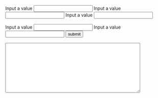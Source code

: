 <script>    
function myFunction()
{
    var num1, num2, num3, num4, num5, posCount, negCount, zeroCount; 

    num1 = parseInt(document.form.fnum1.value);
    num2 = parseInt(document.form.fnum2.value);
    num3 = parseInt(document.form.fnum3.value);
    num4 = parseInt(document.form.fnum4.value);
    num5 = parseInt(document.form.fnum5.value);
    posCount = 0;
    negCount = 0;
    zeroCount = 0;

   // num1 if then statement     
    
    if (num1 > 0)
        {
            posCount++;
        }
    if (num1 < 0)
        {
            negCount++;
        }
     if (num1 == 0)
        {
            zeroCount++;
        }
    // num2 if then statement 
    
    if (num2 > 0)
        {
            posCount++;
        }
    if (num2 < 0)
        {
            negCount++;
        }
     if (num2 == 0)
        {
            zeroCount++;
        }
    // num3 if then statement 
    
    if (num3 > 0)
        {
            posCount++;
        }
    if (num3 < 0)
        {
            negCount++;
        }
     if (num3 == 0)
        {
            zeroCount++;
        } 
        // num4 if then statement 
    
    if (num4 > 0)
        {
            posCount++;
        }
    if (num4 < 0)
        {
            negCount++;
        }
     if (num4 == 0)
        {
            zeroCount++;
        } 
    
    // num5 if then statement 
    
    if (num5 > 0)
        {
            posCount++;
        }
    if (num5 < 0)
        {
            negCount++;
        }
     if (num5 == 0)
        {
            zeroCount++;
        } 
    
    document.form.result1.value = "Number of Positive numbers: " + posCount  + "\n" + "Number of Negative numbers: " + negCount + "\n" + "Number of Zeros: " + zeroCount;
 
        }
    
 </script>
<form name="form">
  Input a value
  <input type="number" name="fnum1">
  Input a value
  <input type="number" name="fnum2">
  Input a value
  <input type="number" name="fnum3">
  <br>
  <br>
  Input a value
  <input type="number" name="fnum4">
  Input a value
  <input type="number" name="fnum5">
<input type="button" value="submit" onclick="myFunction()">
  <br>
  <br>
  <textarea type="text" id="result1" rows="10" cols="50"></textarea>
  <br>
</form>



